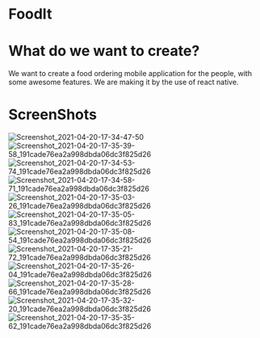 # FoodIt

# What do we want to create?
We want to create a food ordering mobile application for the people, with some awesome features. 
We are making it by the use of react native.

# ScreenShots
![Screenshot_2021-04-20-17-34-47-50](https://user-images.githubusercontent.com/49478839/115395847-f7250e80-a201-11eb-9cea-f74cdbcfd156.jpg)
![Screenshot_2021-04-20-17-35-39-58_191cade76ea2a998dbda06dc3f825d26](https://user-images.githubusercontent.com/49478839/115395866-fd1aef80-a201-11eb-8e81-67de9a2bbedb.jpg)
![Screenshot_2021-04-20-17-34-53-74_191cade76ea2a998dbda06dc3f825d26](https://user-images.githubusercontent.com/49478839/115395870-fee4b300-a201-11eb-9938-f879068d8996.jpg)
![Screenshot_2021-04-20-17-34-58-71_191cade76ea2a998dbda06dc3f825d26](https://user-images.githubusercontent.com/49478839/115395877-0015e000-a202-11eb-92c3-e0d679ed8397.jpg)
![Screenshot_2021-04-20-17-35-03-26_191cade76ea2a998dbda06dc3f825d26](https://user-images.githubusercontent.com/49478839/115395884-01dfa380-a202-11eb-98ac-70276980d3c4.jpg)
![Screenshot_2021-04-20-17-35-05-83_191cade76ea2a998dbda06dc3f825d26](https://user-images.githubusercontent.com/49478839/115395885-02783a00-a202-11eb-85b3-7fb6a2aecca5.jpg)
![Screenshot_2021-04-20-17-35-08-54_191cade76ea2a998dbda06dc3f825d26](https://user-images.githubusercontent.com/49478839/115395887-03a96700-a202-11eb-99d8-faa1cb46132c.jpg)
![Screenshot_2021-04-20-17-35-21-72_191cade76ea2a998dbda06dc3f825d26](https://user-images.githubusercontent.com/49478839/115395891-0441fd80-a202-11eb-993f-a37b7d4b92fe.jpg)
![Screenshot_2021-04-20-17-35-26-04_191cade76ea2a998dbda06dc3f825d26](https://user-images.githubusercontent.com/49478839/115395896-05732a80-a202-11eb-8dfa-4e7b4a37963c.jpg)
![Screenshot_2021-04-20-17-35-28-66_191cade76ea2a998dbda06dc3f825d26](https://user-images.githubusercontent.com/49478839/115395902-060bc100-a202-11eb-9e6c-e35d8c8d8a5b.jpg)
![Screenshot_2021-04-20-17-35-32-20_191cade76ea2a998dbda06dc3f825d26](https://user-images.githubusercontent.com/49478839/115395907-073cee00-a202-11eb-9494-4252c23dcba2.jpg)
![Screenshot_2021-04-20-17-35-35-62_191cade76ea2a998dbda06dc3f825d26](https://user-images.githubusercontent.com/49478839/115395910-07d58480-a202-11eb-84e5-cf3dc98f4698.jpg)

